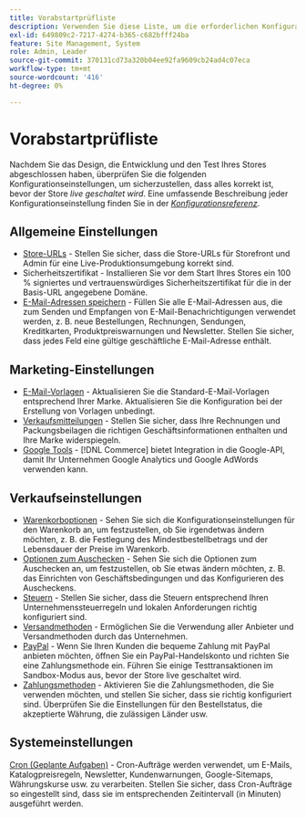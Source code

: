 ```yaml
---
title: Vorabstartprüfliste
description: Verwenden Sie diese Liste, um die erforderlichen Konfigurationseinstellungen zu überprüfen und sicherzustellen, dass alles korrekt ist, bevor Ihr Store in die Produktion geht.
exl-id: 649809c2-7217-4274-b365-c682bfff24ba
feature: Site Management, System
role: Admin, Leader
source-git-commit: 370131cd73a320b04ee92fa9609cb24ad4c07eca
workflow-type: tm+mt
source-wordcount: '416'
ht-degree: 0%

---
```


# Vorabstartprüfliste

Nachdem Sie das Design, die Entwicklung und den Test Ihres Stores abgeschlossen haben, überprüfen Sie die folgenden Konfigurationseinstellungen, um sicherzustellen, dass alles korrekt ist, bevor der Store _live geschaltet wird_. Eine umfassende Beschreibung jeder Konfigurationseinstellung finden Sie in der [_Konfigurationsreferenz_](../configuration-reference/guide-overview.md).

## Allgemeine Einstellungen

- [Store-URLs](../stores-purchase/store-urls.md) - Stellen Sie sicher, dass die Store-URLs für Storefront und Admin für eine Live-Produktionsumgebung korrekt sind.
- Sicherheitszertifikat - Installieren Sie vor dem Start Ihres Stores ein 100 % signiertes und vertrauenswürdiges Sicherheitszertifikat für die in der Basis-URL angegebene Domäne.
- [E-Mail-Adressen speichern](../getting-started/store-details.md#store-email-addresses) - Füllen Sie alle E-Mail-Adressen aus, die zum Senden und Empfangen von E-Mail-Benachrichtigungen verwendet werden, z. B. neue Bestellungen, Rechnungen, Sendungen, Kreditkarten, Produktpreiswarnungen und Newsletter. Stellen Sie sicher, dass jedes Feld eine gültige geschäftliche E-Mail-Adresse enthält.

## Marketing-Einstellungen

- [E-Mail-Vorlagen](../systems/email-templates.md) - Aktualisieren Sie die Standard-E-Mail-Vorlagen entsprechend Ihrer Marke. Aktualisieren Sie die Konfiguration bei der Erstellung von Vorlagen unbedingt.
- [Verkaufsmitteilungen](../stores-purchase/introduction.md#order-management-and-operations) - Stellen Sie sicher, dass Ihre Rechnungen und Packungsbeilagen die richtigen Geschäftsinformationen enthalten und Ihre Marke widerspiegeln.
- [Google Tools](../merchandising-promotions/google-tools.md) - [!DNL Commerce] bietet Integration in die Google-API, damit Ihr Unternehmen Google Analytics und Google AdWords verwenden kann.

## Verkaufseinstellungen

- [Warenkorboptionen](../stores-purchase/cart-configuration.md) - Sehen Sie sich die Konfigurationseinstellungen für den Warenkorb an, um festzustellen, ob Sie irgendetwas ändern möchten, z. B. die Festlegung des Mindestbestellbetrags und der Lebensdauer der Preise im Warenkorb.
- [Optionen zum Auschecken](../stores-purchase/checkout-process.md#checkout-options) - Sehen Sie sich die Optionen zum Auschecken an, um festzustellen, ob Sie etwas ändern möchten, z. B. das Einrichten von Geschäftsbedingungen und das Konfigurieren des Auscheckens.
- [Steuern](../stores-purchase/taxes.md) - Stellen Sie sicher, dass die Steuern entsprechend Ihren Unternehmenssteuerregeln und lokalen Anforderungen richtig konfiguriert sind.
- [Versandmethoden](../stores-purchase/delivery.md) - Ermöglichen Sie die Verwendung aller Anbieter und Versandmethoden durch das Unternehmen.
- [PayPal](../stores-purchase/paypal.md) - Wenn Sie Ihren Kunden die bequeme Zahlung mit PayPal anbieten möchten, öffnen Sie ein PayPal-Handelskonto und richten Sie eine Zahlungsmethode ein. Führen Sie einige Testtransaktionen im Sandbox-Modus aus, bevor der Store live geschaltet wird.
- [Zahlungsmethoden](../stores-purchase/payments.md) - Aktivieren Sie die Zahlungsmethoden, die Sie verwenden möchten, und stellen Sie sicher, dass sie richtig konfiguriert sind. Überprüfen Sie die Einstellungen für den Bestellstatus, die akzeptierte Währung, die zulässigen Länder usw.

## Systemeinstellungen

[Cron (Geplante Aufgaben)](../systems/cron.md) - Cron-Aufträge werden verwendet, um E-Mails, Katalogpreisregeln, Newsletter, Kundenwarnungen, Google-Sitemaps, Währungskurse usw. zu verarbeiten. Stellen Sie sicher, dass Cron-Aufträge so eingestellt sind, dass sie im entsprechenden Zeitintervall (in Minuten) ausgeführt werden.
